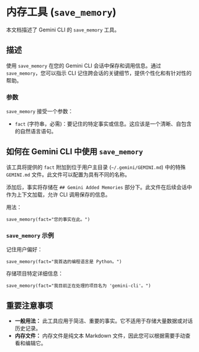 # 内存工具 (`save_memory`)

本文档描述了 Gemini CLI 的 `save_memory` 工具。

## 描述

使用 `save_memory` 在您的 Gemini CLI 会话中保存和调用信息。通过 `save_memory`，您可以指示 CLI 记住跨会话的关键细节，提供个性化和有针对性的帮助。

### 参数

`save_memory` 接受一个参数：

- `fact` (字符串，必需)：要记住的特定事实或信息。这应该是一个清晰、自包含的自然语言语句。

## 如何在 Gemini CLI 中使用 `save_memory`

该工具将提供的 `fact` 附加到位于用户主目录 (`~/.gemini/GEMINI.md`) 中的特殊 `GEMINI.md` 文件。此文件可以配置为具有不同的名称。

添加后，事实将存储在 `## Gemini Added Memories` 部分下。此文件在后续会话中作为上下文加载，允许 CLI 调用保存的信息。

用法：

```
save_memory(fact="您的事实在此。")
```

### `save_memory` 示例

记住用户偏好：

```
save_memory(fact="我首选的编程语言是 Python。")
```

存储项目特定详细信息：

```
save_memory(fact="我目前正在处理的项目名为 'gemini-cli'。")
```

## 重要注意事项

- **一般用法：** 此工具应用于简洁、重要的事实。它不适用于存储大量数据或对话历史记录。
- **内存文件：** 内存文件是纯文本 Markdown 文件，因此您可以根据需要手动查看和编辑它。
